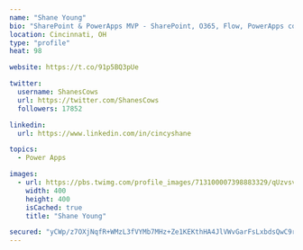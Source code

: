 ```yaml
---
name: "Shane Young"
bio: "SharePoint & PowerApps MVP - SharePoint, O365, Flow, PowerApps consulting? @PowerApps911 | Pure Snark? You found it."
location: Cincinnati, OH
type: "profile"
heat: 98

website: https://t.co/91p5BQ3pUe

twitter:
  username: ShanesCows
  url: https://twitter.com/ShanesCows
  followers: 17852

linkedin:
  url: https://www.linkedin.com/in/cincyshane

topics:
  - Power Apps

images:
  - url: https://pbs.twimg.com/profile_images/713100007398883329/qUzvsvQ3_400x400.jpg
    width: 400
    height: 400
    isCached: true
    title: "Shane Young"

secured: "yCWp/z7OXjNqfR+WMzL3fVYMb7MHz+Ze1KEKthHA4JlVWvGarFsLxbdsQwC9rTp2oUw5zXShCnshBXYVLBtsoLqH+O3MRmcBQNnYAAOd4yXkjamu+nDsnI9n38Z73/4MHKJQz+wa3emGa2HknjI2gPpCmcObSf1KCFxNehPkqJ7zn0pWBFGTBGhNMSq4EGulQOvWFfH7Cl70eJR/7HjXFZx8pmwNo+hncJA/ReK4k+yYYuFwdskEehcuxa+XU7P2xAMw/O97zA1NutHfj0YfGsSuJ6elpgqWj6B/mAYQecNQJp7vYg3iwPBON1XkG3TksXgghOEsIfEMkD6KNkTPYWkbsoGTIZAecHeVKYSz1dNiyUK4s5YvR90KPNBLkFNW+UVV392A9XS0un8Uk4sHeIvu47UNplrh+d7FYX1vMAM=;aH5vTP7qtM4WE3BT6Pi0cQ=="
---
```


